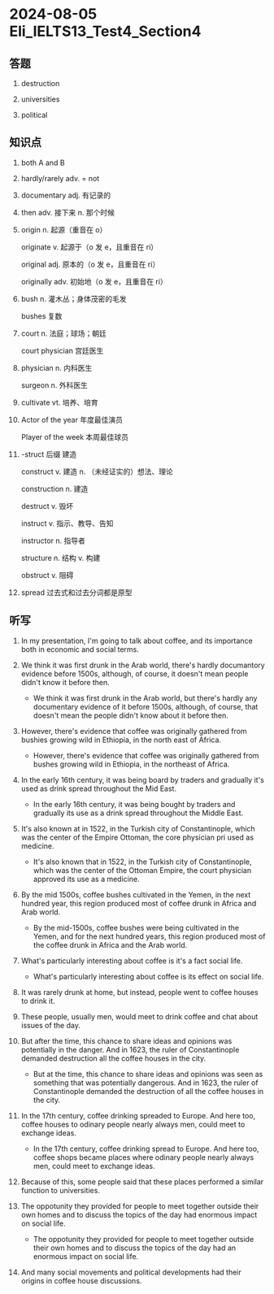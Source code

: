 # 2024-08-05 Eli_IELTS13_Test4_Section4

## 答题

1. destruction

2. universities

3. political

## 知识点

1. both A and B

2. hardly/rarely adv. = not

3. documentary adj. 有记录的

4. then adv. 接下来 n. 那个时候

5. origin n. 起源（重音在 o）

   originate v. 起源于（o 发 e，且重音在 ri）

   original adj. 原本的（o 发 e，且重音在 ri）

   originally adv. 初始地（o 发 e，且重音在 ri）

6. bush n. 灌木丛；身体茂密的毛发

   bushes 复数

7. court n. 法庭；球场；朝廷

   court physician 宫廷医生

8. physician n. 内科医生

   surgeon n. 外科医生

9. cultivate vt. 培养、培育

10. Actor of the year 年度最佳演员

    Player of the week 本周最佳球员

11. -struct 后缀 建造

    construct v. 建造 n. （未经证实的）想法、理论

    construction n. 建造

    destruct v. 毁坏

    instruct v. 指示、教导、告知

    instructor n. 指导者

    structure n. 结构 v. 构建

    obstruct v. 阻碍

12. spread 过去式和过去分词都是原型

## 听写

1. In my presentation, I'm going to talk about coffee, and its importance both in economic and social terms.

2. We think it was first drunk in the Arab world, there's hardly documantory evidence before 1500s, although, of course, it doesn't mean people didn't know it before then.

   - We think it was first drunk in the Arab world, but there's hardly any documentary evidence of it before 1500s, although, of course, that doesn't mean the people didn't know about it before then.

3. However, there's evidence that coffee was originally gathered from bushies growing wild in Ethiopia, in the north east of Africa.

   - However, there's evidence that coffee was originally gathered from bushes growing wild in Ethiopia, in the northeast of Africa.

4. In the early 16th century, it was being board by traders and gradually it's used as drink spread throughout the Mid East.

   - In the early 16th century, it was being bought by traders and gradually its use as a drink spread throughout the Middle East.

5. It's also known at in 1522, in the Turkish city of Constantinople, which was the center of the Empire Ottoman, the core physician pri used as medicine.

   - It's also known that in 1522, in the Turkish city of Constantinople, which was the center of the Ottoman Empire, the court physician approved its use as a medicine.

6. By the mid 1500s, coffee bushes cultivated in the Yemen, in the next hundred year, this region produced most of coffee drunk in Africa and Arab world.

   - By the mid-1500s, coffee bushes were being cultivated in the Yemen, and for the next hundred years, this region produced most of the coffee drunk in Africa and the Arab world.

7. What's particularly interesting about coffee is it's a fact social life.

   - What's particularly interesting about coffee is its effect on social life.

8. It was rarely drunk at home, but instead, people went to coffee houses to drink it.

9. These people, usually men, would meet to drink coffee and chat about issues of the day.

10. But after the time, this chance to share ideas and opinions was potentially in the danger. And in 1623, the ruler of Constantinople demanded destruction all the coffee houses in the city.

    - But at the time, this chance to share ideas and opinions was seen as something that was potentially dangerous. And in 1623, the ruler of Constantinople demanded the destruction of all the coffee houses in the city.

11. In the 17th century, coffee drinking spreaded to Europe. And here too, coffee houses to odinary people nearly always men, could meet to exchange ideas.

    - In the 17th century, coffee drinking spread to Europe. And here too, coffee shops became places where odinary people nearly always men, could meet to exchange ideas.

12. Because of this, some people said that these places performed a similar function to universities.

13. The oppotunity they provided for people to meet together outside their own homes and to discuss the topics of the day had enormous impact on social life.

    - The oppotunity they provided for people to meet together outside their own homes and to discuss the topics of the day had an enormous impact on social life.

14. And many social movements and political developments had their origins in coffee house discussions.
